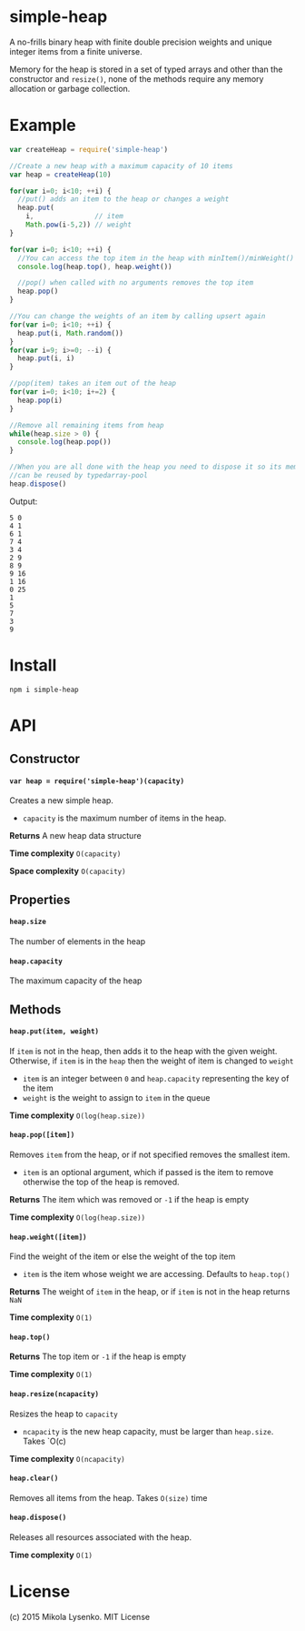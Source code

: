 simple-heap
===========
A no-frills binary heap with finite double precision weights and unique integer items from a finite universe.

Memory for the heap is stored in a set of typed arrays and other than the constructor and `resize()`, none of the methods require any memory allocation or garbage collection.

# Example

```javascript
var createHeap = require('simple-heap')

//Create a new heap with a maximum capacity of 10 items
var heap = createHeap(10)

for(var i=0; i<10; ++i) {
  //put() adds an item to the heap or changes a weight
  heap.put(
    i,               // item
    Math.pow(i-5,2)) // weight
}

for(var i=0; i<10; ++i) {
  //You can access the top item in the heap with minItem()/minWeight()
  console.log(heap.top(), heap.weight())

  //pop() when called with no arguments removes the top item
  heap.pop()
}

//You can change the weights of an item by calling upsert again
for(var i=0; i<10; ++i) {
  heap.put(i, Math.random())
}
for(var i=9; i>=0; --i) {
  heap.put(i, i)
}

//pop(item) takes an item out of the heap
for(var i=0; i<10; i+=2) {
  heap.pop(i)
}

//Remove all remaining items from heap
while(heap.size > 0) {
  console.log(heap.pop())
}

//When you are all done with the heap you need to dispose it so its memory
//can be reused by typedarray-pool
heap.dispose()
```

Output:

```
5 0
4 1
6 1
7 4
3 4
2 9
8 9
9 16
1 16
0 25
1
5
7
3
9
```

# Install

```
npm i simple-heap
```

# API

## Constructor

#### `var heap = require('simple-heap')(capacity)`
Creates a new simple heap. 

* `capacity` is the maximum number of items in the heap.

**Returns** A new heap data structure

**Time complexity** `O(capacity)`

**Space complexity** `O(capacity)`

## Properties

#### `heap.size`
The number of elements in the heap

#### `heap.capacity`
The maximum capacity of the heap

## Methods

#### `heap.put(item, weight)`
If `item` is not in the heap, then adds it to the heap with the given weight.  Otherwise, if `item` is in the `heap` then the weight of item is changed to `weight`

* `item` is an integer between `0` and `heap.capacity` representing the key of the item
* `weight` is the weight to assign to `item` in the queue

**Time complexity** `O(log(heap.size))`

#### `heap.pop([item])`
Removes `item` from the heap, or if not specified removes the smallest item.

* `item` is an optional argument, which if passed is the item to remove otherwise the top of the heap is removed.

**Returns** The item which was removed or `-1` if the heap is empty

**Time complexity** `O(log(heap.size))`

#### `heap.weight([item])`
Find the weight of the item or else the weight of the top item

* `item` is the item whose weight we are accessing.  Defaults to `heap.top()`

**Returns** The weight of `item` in the heap, or if `item` is not in the heap returns `NaN`

**Time complexity** `O(1)`

#### `heap.top()`

**Returns** The top item or `-1` if the heap is empty

**Time complexity** `O(1)`

#### `heap.resize(ncapacity)`
Resizes the heap to `capacity`

* `ncapacity` is the new heap capacity, must be larger than `heap.size`.  Takes `O(c)

**Time complexity** `O(ncapacity)`

#### `heap.clear()`
Removes all items from the heap.  Takes `O(size)` time

#### `heap.dispose()`
Releases all resources associated with the heap.

**Time complexity** `O(1)`

# License
(c) 2015 Mikola Lysenko. MIT License